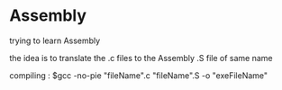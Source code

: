 # Assembly
trying to learn Assembly

the idea is to translate the .c files to the Assembly .S file of same name

compiling : $gcc -no-pie "fileName".c "fileName".S -o "exeFileName"
